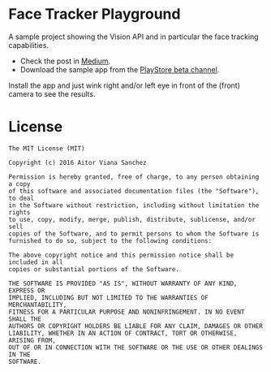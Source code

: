 # Face Tracker Playground
A sample project showing the Vision API and in particular the face tracking capabilities.

- Check the post in [Medium](https://medium.com/@aitorvs/android-face-tracking-playground-62e1c44a698a#.edwq7258k).
- Download the sample app from the [PlayStore beta channel](https://play.google.com/apps/testing/com.aitorvs.android.eyetoggle).

Install the app and just wink right and/or left eye in front of the (front) camera to see the results.

# License
```
The MIT License (MIT)

Copyright (c) 2016 Aitor Viana Sanchez

Permission is hereby granted, free of charge, to any person obtaining a copy
of this software and associated documentation files (the "Software"), to deal
in the Software without restriction, including without limitation the rights
to use, copy, modify, merge, publish, distribute, sublicense, and/or sell
copies of the Software, and to permit persons to whom the Software is
furnished to do so, subject to the following conditions:

The above copyright notice and this permission notice shall be included in all
copies or substantial portions of the Software.

THE SOFTWARE IS PROVIDED "AS IS", WITHOUT WARRANTY OF ANY KIND, EXPRESS OR
IMPLIED, INCLUDING BUT NOT LIMITED TO THE WARRANTIES OF MERCHANTABILITY,
FITNESS FOR A PARTICULAR PURPOSE AND NONINFRINGEMENT. IN NO EVENT SHALL THE
AUTHORS OR COPYRIGHT HOLDERS BE LIABLE FOR ANY CLAIM, DAMAGES OR OTHER
LIABILITY, WHETHER IN AN ACTION OF CONTRACT, TORT OR OTHERWISE, ARISING FROM,
OUT OF OR IN CONNECTION WITH THE SOFTWARE OR THE USE OR OTHER DEALINGS IN THE
SOFTWARE.
```